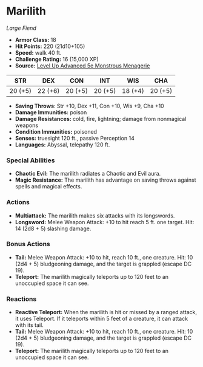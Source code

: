 # Marilith

*Large* *Fiend*

- **Armor Class:** 18
- **Hit Points:** 220 (21d10+105)
- **Speed:** walk 40 ft.
- **Challenge Rating:** 16 (15,000 XP)
- **Source:** [Level Up Advanced 5e Monstrous Menagerie](https://www.levelup5e.com)

| STR | DEX | CON | INT | WIS | CHA |
| --- | --- | --- | --- | --- | --- |
| 20 (+5) | 22 (+6) | 20 (+5) | 20 (+5) | 18 (+4) | 20 (+5) |

- **Saving Throws**: Str +10, Dex +11, Con +10, Wis +9, Cha +10
- **Damage Immunities:** poison
- **Damage Resistances:** cold, fire, lightning; damage from nonmagical weapons
- **Condition Immunities:** poisoned
- **Senses:** truesight 120 ft., passive Perception 14
- **Languages:** Abyssal, telepathy 120 ft.
### Special Abilities
- **Chaotic Evil:** The marilith radiates a Chaotic and Evil aura.
- **Magic Resistance:** The marilith has advantage on saving throws against spells and magical effects.
### Actions
- **Multiattack:** The marilith makes six attacks with its longswords.
- **Longsword:** Melee Weapon Attack: +10 to hit  reach 5 ft.  one target. Hit: 14 (2d8 + 5) slashing damage.
### Bonus Actions
- **Tail:** Melee Weapon Attack: +10 to hit, reach 10 ft., one creature. Hit: 10 (2d4 + 5) bludgeoning damage, and the target is grappled (escape DC 19).
- **Teleport:** The marilith magically teleports up to 120 feet to an unoccupied space it can see.
### Reactions
- **Reactive Teleport:** When the marilith is hit or missed by a ranged attack, it uses Teleport. If it teleports within 5 feet of a creature, it can attack with its tail.
- **Tail:** Melee Weapon Attack: +10 to hit, reach 10 ft., one creature. Hit: 10 (2d4 + 5) bludgeoning damage, and the target is grappled (escape DC 19).
- **Teleport:** The marilith magically teleports up to 120 feet to an unoccupied space it can see.
